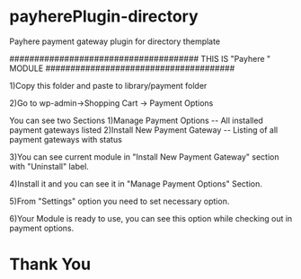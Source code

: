 # payherePlugin-directory
Payhere payment gateway plugin for directory themplate 

######################################
THIS IS "Payhere " MODULE
######################################

1)Copy this folder and paste to library/payment folder

2)Go to wp-admin->Shopping Cart -> Payment  Options

You can see two Sections
	1)Manage Payment Options  -- All installed payment gateways listed
	2)Install New Payment Gateway -- Listing of all payment gateways with status

3)You can see current module in "Install New Payment Gateway" section with "Uninstall" label.

4)Install it and you  can see it in "Manage Payment Options" Section.

5)From "Settings" option you need to set necessary option.

6)Your Module is ready to use, you can see this option while checking out in payment options.


Thank You
==================================================================
